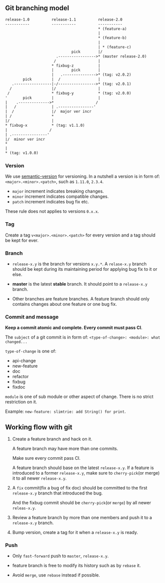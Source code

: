 ## Git branching model

```txt
release-1.0          release-1.1          release-2.0
-----------          -----------          -----------
                                          * (feature-a)
                                          |
                                          * (feature-b)
                                          |
                                          | * (feature-c)
                              pick        |/
                       .----------------->* (master release-2.0)
                      /                   |
                     * fixbug-z           |
                     |        pick        |
                     |   .--------------->* (tag: v2.0.2)
        pick         |  /                 |
   .-----------------|-/----------------->* (tag: v2.0.1)
  /                  |/                   |
 /                   * fixbug-y           * (tag: v2.0.0)
'       pick         |                    |
|    .-------------->*                   /
|   /                | .----------------'
|  /                 |/  major ver incr
| /                  *
|/                   |
* fixbug-x           * (tag: v1.1.0)
|                   /
| .----------------'
|/  minor ver incr
*
|
* (tag: v1.0.0)
```

### Version

We use [semantic-version](http://semver.org/) for versioning.
In a nutshell a version is in form of: `<major>.<minor>.<patch>`,
such as `1.11.0`, `2.3.4`.

- `major` increment indicates breaking changes.
- `minor` increment indicates compatible changes.
- `patch` increment indicates bug fix etc.

These rule does not applies to versions `0.x.x`.


### Tag

Create a tag `v<major>.<minor>.<patch>` for every version and a tag should be kept for ever.


### Branch

- `release-x.y` is the branch for versions `x.y.*`.
  A `relase-x.y` branch should be kept during its maintaining period for applying bug fix to
  it or else.

- **master** is the latest **stable** branch.
  It should point to a `release-x.y` branch.

- Other branches are feature branches.
  A feature branch should only contains changes about one feature or one bug fix.


### Commit and message

**Keep a commit atomic and complete.
Every commit must pass CI**.

The `subject` of a git commit is in form of:
`<type-of-change>: <module>: what changed...`

`type-of-change` is one of:

- api-change
- new-feature
- doc
- refactor
- fixbug
- fixdoc

`module` is one of sub module or other aspect of change.
There is no strict restriction on it.

Example: `new-feature: slimtrie: add String() for print`.


## Working flow with git

1. Create a feature branch and hack on it.

   A feature branch may have more than one commits.

   Make sure every commit pass CI.

   A feature branch should base on the latest `release-x.y`.
   If a feature is introduced to a former `release-x.y`, make sure to
   `cherry-pick`(or merge) it to all newer `release-x.y`.

1. A `fix` commit(fix a bug of fix doc) should be committed to the first
   `release-x.y` branch that introduced the bug.

   And the fixbug commit should be `cherry-pick`(or `merge`) by all newer `releas-x.y`.

1. Review a feature branch by more than one members and push it to a `release-x.y` branch.

1. Bump version, create a tag for it when a `release-x.y` is ready.


### Push

- Only `fast-forward` push to `master`, `release-x.y`.

- feature branch is free to modify its history such as by `rebase` it.

- Avoid `merge`, use `rebase` instead if possible.
